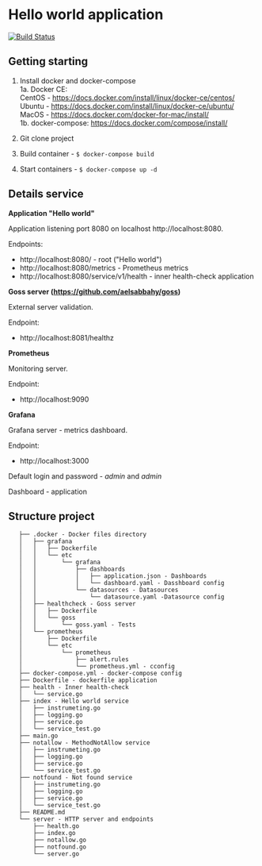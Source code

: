 Hello world application
============================
[![Build Status](https://travis-ci.org/ftob/ta.svg?branch=master)](https://travis-ci.org/ftob/ta)

Getting starting
-------------------
1. Install docker and docker-compose <br>
    1a. Docker CE: <br>
        CentOS - https://docs.docker.com/install/linux/docker-ce/centos/ <br>
        Ubuntu - https://docs.docker.com/install/linux/docker-ce/ubuntu/ <br>
        MacOS  - https://docs.docker.com/docker-for-mac/install/ <br>
    1b. docker-compose: https://docs.docker.com/compose/install/ <br>
    
2. Git clone project 
3. Build container - ```$ docker-compose build```  
4. Start containers - ```$ docker-compose up -d```

Details service
--------------------
**Application "Hello world"**

Application listening port 8080 on localhost http://localhost:8080. <br>

Endpoints: 
   - http://localhost:8080/ - root ("Hello world")
   - http://localhost:8080/metrics - Prometheus metrics
   - http://localhost:8080/service/v1/health - inner health-check application
   
**Goss server (https://github.com/aelsabbahy/goss)**

External server validation.

Endpoint:
   - http://localhost:8081/healthz


**Prometheus**

Monitoring server.

Endpoint: 
   - http://localhost:9090
   
   
**Grafana**

Grafana server - metrics dashboard.

Endpoint:
   - http://localhost:3000

Default login and password - *admin* and *admin*

Dashboard - application

Structure project
---------------------

```
   ├── .docker - Docker files directory
   │   ├── grafana 
   │   │   ├── Dockerfile
   │   │   └── etc
   │   │       └── grafana
   │   │           ├── dashboards
   │   │           │   ├── application.json - Dashboards
   │   │           │   └── dashboard.yaml - Dasshboard config
   │   │           └── datasources - Datasources
   │   │               └── datasource.yaml -Datasource config
   │   ├── healthcheck - Goss server
   │   │   ├── Dockerfile
   │   │   └── goss
   │   │       └── goss.yaml - Tests
   │   └── prometheus 
   │       ├── Dockerfile
   │       └── etc
   │           └── prometheus
   │               ├── alert.rules
   │               └── prometheus.yml - cconfig
   ├── docker-compose.yml - docker-compose config
   ├── Dockerfile - dockerfile application
   ├── health - Inner health-check 
   │   └── service.go 
   ├── index - Hello world service
   │   ├── instrumeting.go
   │   ├── logging.go
   │   ├── service.go
   │   └── service_test.go
   ├── main.go 
   ├── notallow - MethodNotAllow service
   │   ├── instrumeting.go
   │   ├── logging.go
   │   ├── service.go
   │   └── service_test.go
   ├── notfound - Not found service
   │   ├── instrumeting.go
   │   ├── logging.go
   │   ├── service.go
   │   └── service_test.go
   ├── README.md 
   └── server - HTTP server and endpoints
       ├── health.go
       ├── index.go
       ├── notallow.go
       ├── notfound.go
       └── server.go
```

